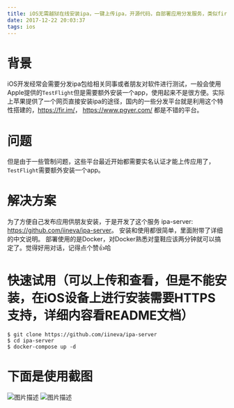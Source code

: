 ```yaml
---
title: iOS无需越狱在线安装ipa，一键上传ipa，开源代码，自部署应用分发服务，类似fir.im
date: 2017-12-22 20:03:37
tags: ios
---
```


# 背景
iOS开发经常会需要分发ipa包给相关同事或者朋友对软件进行测试，一般会使用Apple提供的`TestFlight`但是需要额外安装一个app，使用起来不是很方便。实际上苹果提供了一个网页直接安装ipa的途径，国内的一些分发平台就是利用这个特性搭建的，<https://fir.im/>，
 <https://www.pgyer.com/> 都是不错的平台。

# 问题

但是由于一些管制问题，这些平台最近开始都需要实名认证才能上传应用了，`TestFlight`需要额外安装一个app。

# 解决方案

为了方便自己发布应用供朋友安装，于是开发了这个服务
ipa-server: <https://github.com/iineva/ipa-server>。
安装和使用都很简单，里面附带了详细的中文说明。
部署使用的是Docker，对Docker熟悉对童鞋应该两分钟就可以搞定了。觉得好用对话，记得点个赞👍哈

# 快速试用（可以上传和查看，但是不能安装，在iOS设备上进行安装需要HTTPS支持，详细内容看README文档）

```shell
$ git clone https://github.com/iineva/ipa-server
$ cd ipa-server
$ docker-compose up -d
```

# 下面是使用截图

![图片描述][1]
![图片描述][2]


  [1]: https://github.com/iineva/ipa-server/raw/master/snapshot/zh-cn/1.jpeg
  [2]: https://github.com/iineva/ipa-server/raw/master/snapshot/zh-cn/2.jpeg
